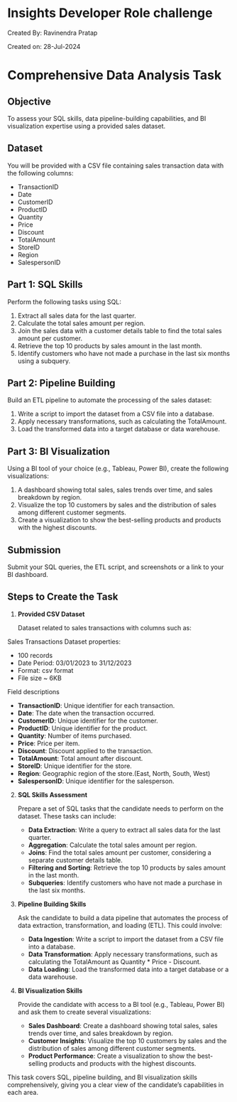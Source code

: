 # Insights Developer Role challenge
Created By:   Ravinendra Pratap

Created on:   28-Jul-2024

# Comprehensive Data Analysis Task

## Objective
To assess your SQL skills, data pipeline-building capabilities, and BI visualization expertise using a provided sales dataset.

## Dataset
You will be provided with a CSV file containing sales transaction data with the following columns:
- TransactionID
- Date
- CustomerID
- ProductID
- Quantity
- Price
- Discount
- TotalAmount
- StoreID
- Region
- SalespersonID

## Part 1: SQL Skills
Perform the following tasks using SQL:
1. Extract all sales data for the last quarter.
2. Calculate the total sales amount per region.
3. Join the sales data with a customer details table to find the total sales amount per customer.
4. Retrieve the top 10 products by sales amount in the last month.
5. Identify customers who have not made a purchase in the last six months using a subquery.

## Part 2: Pipeline Building
Build an ETL pipeline to automate the processing of the sales dataset:
1. Write a script to import the dataset from a CSV file into a database.
2. Apply necessary transformations, such as calculating the TotalAmount.
3. Load the transformed data into a target database or data warehouse.

## Part 3: BI Visualization
Using a BI tool of your choice (e.g., Tableau, Power BI), create the following visualizations:
1. A dashboard showing total sales, sales trends over time, and sales breakdown by region.
2. Visualize the top 10 customers by sales and the distribution of sales among different customer segments.
3. Create a visualization to show the best-selling products and products with the highest discounts.

## Submission
Submit your SQL queries, the ETL script, and screenshots or a link to your BI dashboard.

## Steps to Create the Task

1. **Provided CSV Dataset**

   Dataset related to sales transactions with columns such as:

Sales Transactions Dataset properties:
* 100 records
* Date Period: 03/01/2023 to 31/12/2023
* Format: csv format
* File size ~ 6KB
  
Field descriptions
   - **TransactionID**: Unique identifier for each transaction.
   - **Date**: The date when the transaction occurred.
   - **CustomerID**: Unique identifier for the customer.
   - **ProductID**: Unique identifier for the product.
   - **Quantity**: Number of items purchased.
   - **Price**: Price per item.
   - **Discount**: Discount applied to the transaction.
   - **TotalAmount**: Total amount after discount.
   - **StoreID**: Unique identifier for the store.
   - **Region**: Geographic region of the store.(East, North, South, West)
   - **SalespersonID**: Unique identifier for the salesperson.

2. **SQL Skills Assessment**
   
   Prepare a set of SQL tasks that the candidate needs to perform on the dataset. These tasks can include:
   - **Data Extraction**: Write a query to extract all sales data for the last quarter.
   - **Aggregation**: Calculate the total sales amount per region.
   - **Joins**: Find the total sales amount per customer, considering a separate customer details table.
   - **Filtering and Sorting**: Retrieve the top 10 products by sales amount in the last month.
   - **Subqueries**: Identify customers who have not made a purchase in the last six months.

3. **Pipeline Building Skills**

   Ask the candidate to build a data pipeline that automates the process of data extraction, transformation, and loading (ETL). This could involve:
   - **Data Ingestion**: Write a script to import the dataset from a CSV file into a database.
   - **Data Transformation**: Apply necessary transformations, such as calculating the TotalAmount as Quantity * Price - Discount.
   - **Data Loading**: Load the transformed data into a target database or a data warehouse.

4. **BI Visualization Skills**

   Provide the candidate with access to a BI tool (e.g., Tableau, Power BI) and ask them to create several visualizations:
   - **Sales Dashboard**: Create a dashboard showing total sales, sales trends over time, and sales breakdown by region.
   - **Customer Insights**: Visualize the top 10 customers by sales and the distribution of sales among different customer segments.
   - **Product Performance**: Create a visualization to show the best-selling products and products with the highest discounts.

This task covers SQL, pipeline building, and BI visualization skills comprehensively, giving you a clear view of the candidate’s capabilities in each area.
